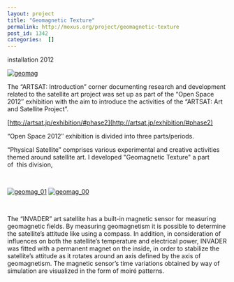 ```yaml
---
layout: project
title: "Geomagnetic Texture"
permalink: http://moxus.org/project/geomagnetic-texture
post_id: 1342
categories:  []
---
```


installation 2012


[![geomag](/images/project/geomag.jpeg)](/images/project/geomag.jpeg)

The “ARTSAT: Introduction” corner documenting research and development related to the satellite art project was set up as part of the “Open Space 2012″ exhibition with the aim to introduce the activities of the “ARTSAT: Art and Satellite Project”.


[http://artsat.jp/exhibition/#phase2](http://artsat.jp/exhibition/#phase2)

“Open Space 2012″ exhibition is divided into three parts/periods.

“Physical Satellite” comprises various experimental and creative activities themed around satellite art. I developed "Geomagnetic Texture" a part of  this division,

 


[![geomag_01](/images/project/geomag_01-575x1024.png)](/images/project/geomag_01.png) 
[![geomag_00](/images/project/geomag_00-575x1024.png)](/images/project/geomag_00.png)

 

The “INVADER” art satellite has a built-in magnetic sensor for measuring geomagnetic fields. By measuring geomagnetism it is possible to determine the satellite’s attitude like using a compass. In addition, in consideration of influences on both the satellite’s temperature and electrical power, INVADER was fitted with a permanent magnet on the inside, in order to stabilize the satellite’s attitude as it rotates around an axis defined by the axis of geomagnetism. The magnetic sensor’s time variations obtained by way of simulation are visualized in the form of moiré patterns.

 